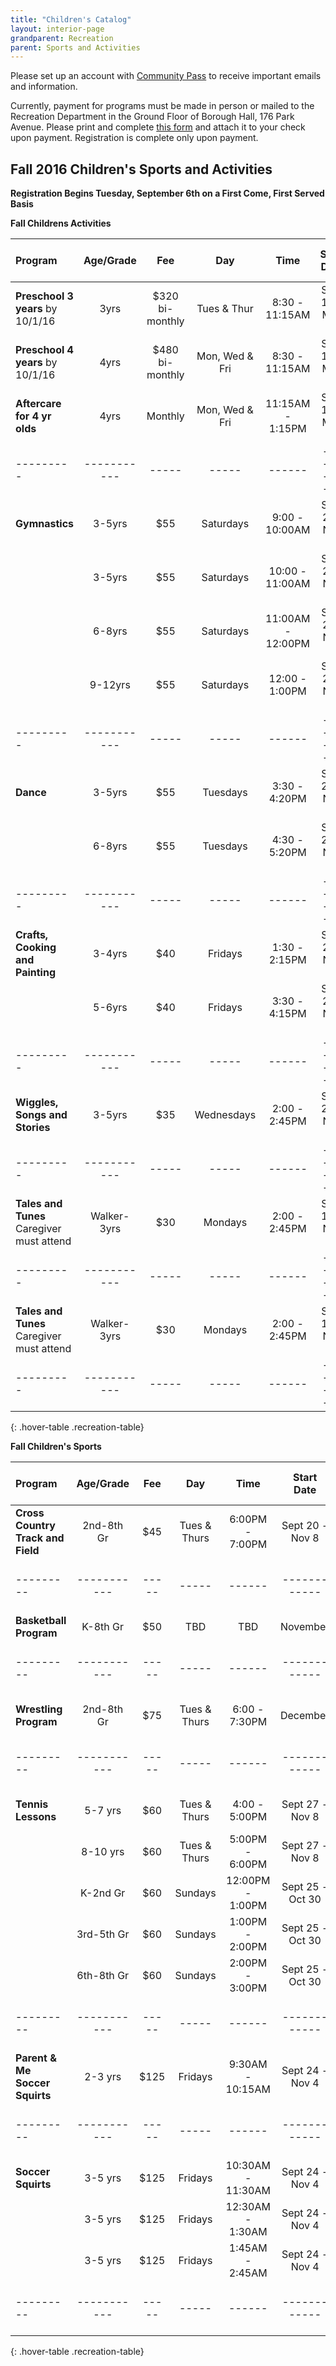 ```yaml
---
title: "Children's Catalog"
layout: interior-page
grandparent: Recreation
parent: Sports and Activities
---
```

 
Please set up an account with [Community Pass](https://register.communitypass.net/reg/login.cfm?D%3CN%21%2E%22_W%22F%299SZWV%5C%21%3DHNW%3BR%3AZQI%2F79%2CKX03%3DBIP%27B%5EF%25U99%2B) to receive important emails and information. 

Currently, payment for programs must be made in person or mailed to the Recreation Department in the Ground Floor of Borough Hall, 176 Park Avenue.  Please print and complete [this form](http://static.rutherford-nj.com/recreation/Recreation_ProgramRegistration.pdf) and attach it to your check upon payment. Registration is complete only upon payment.

## Fall 2016 Children's Sports and Activities
**Registration Begins Tuesday, September 6th on a First Come, First Served Basis**

**Fall Childrens Activities**

| Program | Age/Grade | Fee |	Day | Time | Start Date |	Dates no session | Number of classes | Location |
|:--------|:---------:|:---:|:---:|:----:|:----------:|:----------------:|:-----------------:|:--------:|
| **Preschool 3 years** by 10/1/16 | 3yrs | $320 bi-monthly | Tues & Thur | 8:30 - 11:15AM | Sept 13 - May 23 | Follows School calendar | | Tamblyn Field Civic Center |
| **Preschool 4 years** by 10/1/16 | 4yrs | $480 bi-monthly | Mon, Wed & Fri | 8:30 - 11:15AM | Sept 12 - May 25 | Follows School calendar | | Tamblyn Field Civic Center |
| **Aftercare for 4 yr olds** | 4yrs | Monthly | Mon, Wed & Fri | 11:15AM - 1:15PM | Sept 12 - May 25 | Follows School calendar | | Tamblyn Field Civic Center |
|---------|-----------|-----|-----|------|------------|------------------|-------------------|----------|
| **Gymnastics** | 3-5yrs | $55 | Saturdays | 9:00 - 10:00AM | Sept 24-Nov 12 |    | 8 | Tamblyn Field Civic Center |
|                | 3-5yrs | $55 | Saturdays | 10:00 - 11:00AM | Sept 24-Nov 12 |    | 8 | Tamblyn Field Civic Center |
|                | 6-8yrs | $55 | Saturdays | 11:00AM - 12:00PM | Sept 24-Nov 12 |    | 8 | Tamblyn Field Civic Center |
|                | 9-12yrs | $55 | Saturdays | 12:00 - 1:00PM | Sept 24-Nov 12 |    | 8 | Tamblyn Field Civic Center |
|---------|-----------|-----|-----|------|------------|------------------|-------------------|----------|
| **Dance**      | 3-5yrs | $55 | Tuesdays | 3:30 - 4:20PM | Sept 20 - Nov 8 |    | 8 | Tamblyn Field Civic Center |
|                | 6-8yrs | $55 | Tuesdays | 4:30 - 5:20PM | Sept 20 - Nov 8 |    | 8 | Tamblyn Field Civic Center |
|---------|-----------|-----|-----|------|------------|------------------|-------------------|----------|
| **Crafts, Cooking and Painting** | 3-4yrs | $40 | Fridays | 1:30 - 2:15PM | Sept 23-Nov 11 |    | 8 | Tamblyn Field Civic Center |
|                                  | 5-6yrs | $40 | Fridays | 3:30 - 4:15PM | Sept 23-Nov 11 |    | 8 | Tamblyn Field Civic Center |
|---------|-----------|-----|-----|------|------------|------------------|-------------------|----------|
| **Wiggles, Songs and Stories** | 3-5yrs | $35 | Wednesdays | 2:00 - 2:45PM | Sept 21 - Nov 9 |    | 8 | Tamblyn Field Civic Center |
|---------|-----------|-----|-----|------|------------|------------------|-------------------|----------|
| **Tales and Tunes** Caregiver must attend | Walker-3yrs | $30 | Mondays | 2:00 - 2:45PM | Sept 19 - Nov 14 |    | 8 | Tamblyn Field Civic Center |
|---------|-----------|-----|-----|------|------------|------------------|-------------------|----------|
| **Tales and Tunes** Caregiver must attend | Walker-3yrs | $30 | Mondays | 2:00 - 2:45PM | Sept 19 - Nov 14 | Oct 30 | 8 | Tamblyn Field Civic Center |
|---------|-----------|-----|-----|------|------------|------------------|-------------------|----------|
{: .hover-table .recreation-table}

**Fall Children's Sports**

| Program | Age/Grade | Fee |	Day | Time | Start Date |	Dates no session | Number of classes | Location |
|:--------|:---------:|:---:|:---:|:----:|:----------:|:----------------:|:-----------------:|:--------:|
| **Cross Country Track and Field** | 2nd-8th Gr | $45 | Tues & Thurs | 6:00PM - 7:00PM | Sept 20 - Nov 8 |    | 6-18 Practices | Tryon Field |
|---------|-----------|-----|-----|------|------------|------------------|-------------------|----------|
| **Basketball Program** | K-8th Gr | $50 | TBD | TBD | November |    | 9-10 Weeks | School Gyms |
|---------|-----------|-----|-----|------|------------|------------------|-------------------|----------|
| **Wrestling Program** | 2nd-8th Gr | $75 | Tues & Thurs | 6:00 - 7:30PM | December |    | 10 Weeks | School & Church Gyms |
|---------|-----------|-----|-----|------|------------|------------------|-------------------|----------|
| **Tennis Lessons** | 5-7 yrs | $60 | Tues & Thurs | 4:00 - 5:00PM | Sept 27 - Nov 8 | Oct 6 | 6 Weeks | Memorial Park Courts |
|                    | 8-10 yrs | $60 | Tues & Thurs | 5:00PM - 6:00PM | Sept 27 - Nov 8 | Oct 6 | 6 Weeks | Memorial Park Courts |
|                    | K-2nd Gr | $60 | Sundays | 12:00PM - 1:00PM | Sept 25 - Oct 30 |          | 6 Weeks | Memorial Park Courts |
|                    | 3rd-5th Gr | $60 | Sundays | 1:00PM - 2:00PM | Sept 25 - Oct 30 |          | 6 Weeks | Memorial Park Courts |
|                    | 6th-8th Gr | $60 | Sundays | 2:00PM - 3:00PM | Sept 25 - Oct 30 |          | 6 Weeks | Memorial Park Courts |
|---------|-----------|-----|-----|------|------------|------------------|-------------------|----------|
| **Parent & Me Soccer Squirts** | 2-3 yrs | $125 | Fridays | 9:30AM - 10:15AM | Sept 24 - Nov 4 |      | 7 Weeks | Wall Field |
|---------|-----------|-----|-----|------|------------|------------------|-------------------|----------|
| **Soccer Squirts** | 3-5 yrs | $125 | Fridays | 10:30AM - 11:30AM | Sept 24 - Nov 4 |      | 7 Weeks | Wall Field |
|                    | 3-5 yrs | $125 | Fridays | 12:30AM - 1:30AM | Sept 24 - Nov 4 |      | 7 Weeks | Wall Field |
|                    | 3-5 yrs | $125 | Fridays | 1:45AM - 2:45AM | Sept 24 - Nov 4 |      | 7 Weeks | Wall Field |
|---------|-----------|-----|-----|------|------------|------------------|-------------------|----------|
{: .hover-table .recreation-table}



